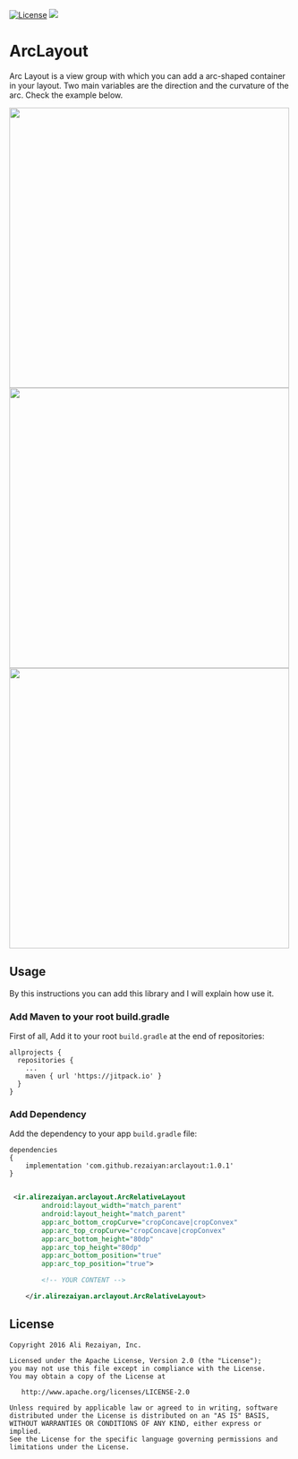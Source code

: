 [![License](https://img.shields.io/badge/License-Apache%202.0-blue.svg)](https://opensource.org/licenses/Apache-2.0)
[![](https://jitpack.io/v/rezaiyan/ArcLayout.svg)](https://jitpack.io/#rezaiyan/ArcLayout)

# ArcLayout

Arc Layout is a view group with which you can add a arc-shaped container in your layout.
Two main variables are the direction and the curvature of the arc. Check the example below.

<p float="left">
<img src="https://raw.githubusercontent.com/rezaiyan/ArcLayout/master/sc/bottomNavigation.png" height="500">

<img src="https://raw.githubusercontent.com/rezaiyan/ArcLayout/master/sc/toolbar2.png" height="500">

<img src="https://raw.githubusercontent.com/rezaiyan/ArcLayout/master/sc/toolbar.png" height="500">
</p>

## Usage

By this instructions you can add this library and I will explain how use it.



### Add Maven to your root build.gradle

First of all, Add it to your root `build.gradle` at the end of repositories:

```
allprojects {
  repositories {
    ...
    maven { url 'https://jitpack.io' }
  }
}
```

### Add Dependency

Add the dependency to your app `build.gradle` file:

```
dependencies
{
    implementation 'com.github.rezaiyan:arclayout:1.0.1'
}
```

```xml

 <ir.alirezaiyan.arclayout.ArcRelativeLayout
        android:layout_width="match_parent"
        android:layout_height="match_parent"
        app:arc_bottom_cropCurve="cropConcave|cropConvex"
        app:arc_top_cropCurve="cropConcave|cropConvex"
        app:arc_bottom_height="80dp"
        app:arc_top_height="80dp"
        app:arc_bottom_position="true"
        app:arc_top_position="true">

        <!-- YOUR CONTENT -->

    </ir.alirezaiyan.arclayout.ArcRelativeLayout>

```

License
--------

    Copyright 2016 Ali Rezaiyan, Inc.

    Licensed under the Apache License, Version 2.0 (the "License");
    you may not use this file except in compliance with the License.
    You may obtain a copy of the License at

       http://www.apache.org/licenses/LICENSE-2.0

    Unless required by applicable law or agreed to in writing, software
    distributed under the License is distributed on an "AS IS" BASIS,
    WITHOUT WARRANTIES OR CONDITIONS OF ANY KIND, either express or implied.
    See the License for the specific language governing permissions and
    limitations under the License.

